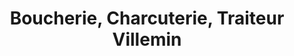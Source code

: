 ---
title: "Boucherie, Charcuterie, Traiteur Villemin"
url: /bussang/boucherie-charcuterie-traiteur-villemin/
shop: Metzgerei
---